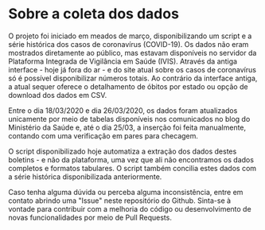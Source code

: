# Sobre a coleta dos dados

O projeto foi iniciado em meados de março, disponibilizando um script e a série histórica dos casos de coronavírus (COVID-19). Os dados não eram mostrados diretamente ao público, mas estavam disponíveis no servidor da Plataforma Integrada de Vigilância em Saúde (IVIS). Através da antiga interface - hoje já fora do ar - e do site atual sobre os casos de coronavírus só é possível disponibilizar números totais. Ao contrário da interface antiga, a atual sequer oferece o detalhamento de óbitos por estado ou opção de download dos dados em CSV.

Entre o dia 18/03/2020 e dia 26/03/2020, os dados foram atualizados unicamente por meio de tabelas disponíveis nos comunicados no blog do Ministério da Saúde e, até o dia 25/03, a inserção foi feita manualmente, contando com uma verificação em pares para checagem.

O script disponibilizado hoje automatiza a extração dos dados destes boletins - e não da plataforma, uma vez que ali não encontramos os dados completos e formatos tabulares. O script também concilia estes dados com a série histórica disponibilizada anteriormente.

Caso tenha alguma dúvida ou perceba alguma inconsistência, entre em contato abrindo uma "Issue" neste repositório do Github. Sinta-se à vontade para contribuir com a melhoria do código ou desenvolvimento de novas funcionalidades por meio de Pull Requests.
